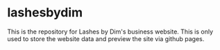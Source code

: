 # lashesbydim
This is the repository for Lashes by Dim's business website. This is only used to store the website data and preview the site via github pages.
